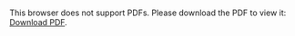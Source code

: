 <object data="/resources/pdf/Artificial Intelligence.pdf" type="application/pdf" width="700px" height="700px">
  <embed src="/resources/pdf/Artificial Intelligence.pdf">
    <p>This browser does not support PDFs. Please download the PDF to view it: <a href="/resources/pdf/Artificial Intelligence.pdf">Download PDF</a>.</p>
  </embed>
</object>